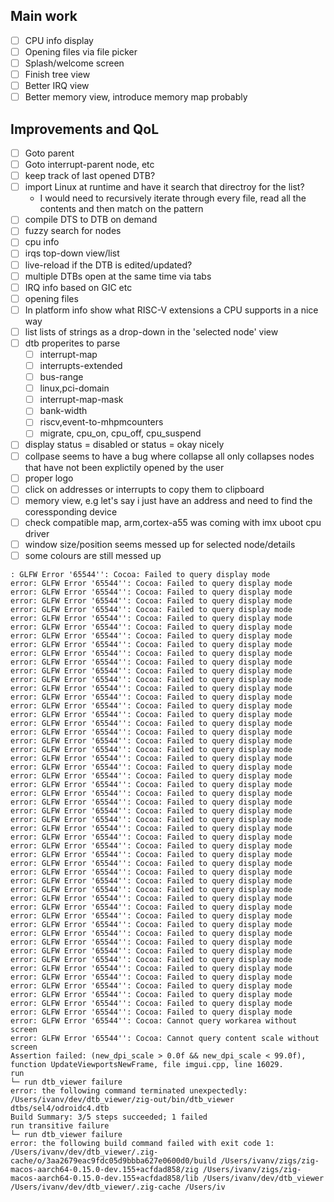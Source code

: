 ## Main work

* [ ] CPU info display
* [ ] Opening files via file picker
* [ ] Splash/welcome screen
* [ ] Finish tree view
* [ ] Better IRQ view
* [ ] Better memory view, introduce memory map probably

## Improvements and QoL

* [ ] Goto parent
* [ ] Goto interrupt-parent node, etc
* [ ] keep track of last opened DTB?
* [ ] import Linux at runtime and have it search that directroy for the list?
    * I would need to recursively iterate through every file, read all the contents
      and then match on the pattern
* [ ] compile DTS to DTB on demand
* [ ] fuzzy search for nodes
* [ ] cpu info
* [ ] irqs top-down view/list
* [ ] live-reload if the DTB is edited/updated?
* [ ] multiple DTBs open at the same time via tabs
* [ ] IRQ info based on GIC etc
* [ ] opening files
* [ ] In platform info show what RISC-V extensions a CPU supports in a nice way
* [ ] list lists of strings as a drop-down in the 'selected node' view
* [ ] dtb properites to parse
    * [ ] interrupt-map
    * [ ] interrupts-extended
    * [ ] bus-range
    * [ ] linux,pci-domain
    * [ ] interrupt-map-mask
    * [ ] bank-width
    * [ ] riscv,event-to-mhpmcounters
    * [ ] migrate, cpu_on, cpu_off, cpu_suspend
* [ ] display status = disabled or status = okay nicely
* [ ] collpase seems to have a bug where collapse all only collapses nodes that have
      not been explictily opened by the user
* [ ] proper logo
* [ ] click on addresses or interrupts to copy them to clipboard
* [ ] memory view, e.g let's say i just have an address and need to find the
      coressponding device
* [ ] check compatible map, arm,cortex-a55 was coming with imx uboot cpu driver
* [ ] window size/position seems messed up for selected node/details
* [ ] some colours are still messed up

```
: GLFW Error '65544'': Cocoa: Failed to query display mode
error: GLFW Error '65544'': Cocoa: Failed to query display mode
error: GLFW Error '65544'': Cocoa: Failed to query display mode
error: GLFW Error '65544'': Cocoa: Failed to query display mode
error: GLFW Error '65544'': Cocoa: Failed to query display mode
error: GLFW Error '65544'': Cocoa: Failed to query display mode
error: GLFW Error '65544'': Cocoa: Failed to query display mode
error: GLFW Error '65544'': Cocoa: Failed to query display mode
error: GLFW Error '65544'': Cocoa: Failed to query display mode
error: GLFW Error '65544'': Cocoa: Failed to query display mode
error: GLFW Error '65544'': Cocoa: Failed to query display mode
error: GLFW Error '65544'': Cocoa: Failed to query display mode
error: GLFW Error '65544'': Cocoa: Failed to query display mode
error: GLFW Error '65544'': Cocoa: Failed to query display mode
error: GLFW Error '65544'': Cocoa: Failed to query display mode
error: GLFW Error '65544'': Cocoa: Failed to query display mode
error: GLFW Error '65544'': Cocoa: Failed to query display mode
error: GLFW Error '65544'': Cocoa: Failed to query display mode
error: GLFW Error '65544'': Cocoa: Failed to query display mode
error: GLFW Error '65544'': Cocoa: Failed to query display mode
error: GLFW Error '65544'': Cocoa: Failed to query display mode
error: GLFW Error '65544'': Cocoa: Failed to query display mode
error: GLFW Error '65544'': Cocoa: Failed to query display mode
error: GLFW Error '65544'': Cocoa: Failed to query display mode
error: GLFW Error '65544'': Cocoa: Failed to query display mode
error: GLFW Error '65544'': Cocoa: Failed to query display mode
error: GLFW Error '65544'': Cocoa: Failed to query display mode
error: GLFW Error '65544'': Cocoa: Failed to query display mode
error: GLFW Error '65544'': Cocoa: Failed to query display mode
error: GLFW Error '65544'': Cocoa: Failed to query display mode
error: GLFW Error '65544'': Cocoa: Failed to query display mode
error: GLFW Error '65544'': Cocoa: Failed to query display mode
error: GLFW Error '65544'': Cocoa: Failed to query display mode
error: GLFW Error '65544'': Cocoa: Failed to query display mode
error: GLFW Error '65544'': Cocoa: Failed to query display mode
error: GLFW Error '65544'': Cocoa: Failed to query display mode
error: GLFW Error '65544'': Cocoa: Failed to query display mode
error: GLFW Error '65544'': Cocoa: Failed to query display mode
error: GLFW Error '65544'': Cocoa: Failed to query display mode
error: GLFW Error '65544'': Cocoa: Failed to query display mode
error: GLFW Error '65544'': Cocoa: Failed to query display mode
error: GLFW Error '65544'': Cocoa: Failed to query display mode
error: GLFW Error '65544'': Cocoa: Failed to query display mode
error: GLFW Error '65544'': Cocoa: Failed to query display mode
error: GLFW Error '65544'': Cocoa: Failed to query display mode
error: GLFW Error '65544'': Cocoa: Failed to query display mode
error: GLFW Error '65544'': Cocoa: Failed to query display mode
error: GLFW Error '65544'': Cocoa: Failed to query display mode
error: GLFW Error '65544'': Cocoa: Failed to query display mode
error: GLFW Error '65544'': Cocoa: Failed to query display mode
error: GLFW Error '65544'': Cocoa: Failed to query display mode
error: GLFW Error '65544'': Cocoa: Cannot query workarea without screen
error: GLFW Error '65544'': Cocoa: Cannot query content scale without screen
Assertion failed: (new_dpi_scale > 0.0f && new_dpi_scale < 99.0f), function UpdateViewportsNewFrame, file imgui.cpp, line 16029.
run
└─ run dtb_viewer failure
error: the following command terminated unexpectedly:
/Users/ivanv/dev/dtb_viewer/zig-out/bin/dtb_viewer dtbs/sel4/odroidc4.dtb
Build Summary: 3/5 steps succeeded; 1 failed
run transitive failure
└─ run dtb_viewer failure
error: the following build command failed with exit code 1:
/Users/ivanv/dev/dtb_viewer/.zig-cache/o/3aa2679eac9fdc05d9bbba627e0600d0/build /Users/ivanv/zigs/zig-macos-aarch64-0.15.0-dev.155+acfdad858/zig /Users/ivanv/zigs/zig-macos-aarch64-0.15.0-dev.155+acfdad858/lib /Users/ivanv/dev/dtb_viewer /Users/ivanv/dev/dtb_viewer/.zig-cache /Users/iv
```